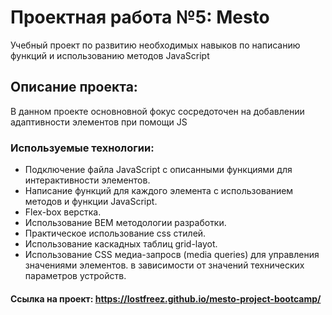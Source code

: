 # Проектная работа №5: Mesto

Учебный проект по развитию необходимых навыков по написанию функций и использованию методов JavaScript

## Описание проекта:

В данном проекте основновной фокус сосредоточен на добавлении адаптивности элементов при помощи JS

### Используемые технологии:

- Подключение файла JavaScript с описанными функциями для интерактивности элементов.
- Написание функций для каждого элемента с использованием методов и функции JavaScript.
- Flex-box верстка.
- Использование BEM методологии разработки.
- Практическое использование css стилей.
- Использование каскадных таблиц grid-layot.
- Использование CSS медиа-запросв (media queries) для управления значениями элементов. 
в зависимости от значений технических параметров устройств.

#### Ссылка на проект: https://lostfreez.github.io/mesto-project-bootcamp/ 